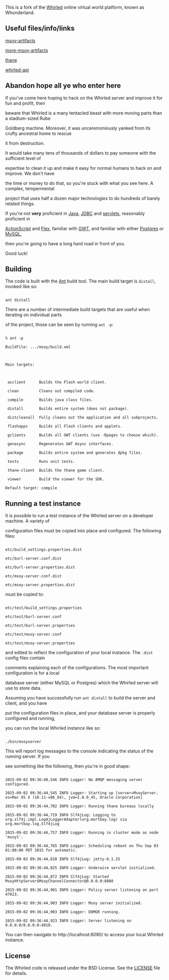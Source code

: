 This is a fork of the [Whirled] online virtual world platform, known as Whonderland.



## Useful files/info/links

[msoy-artifacts]

[more-msoy-artifacts]

[thane]

[whirled-api]





## Abandon hope all ye who enter here



If you've come here hoping to hack on the Whirled server and improve it for fun and profit, then

beware that Whirled is a many tentacled beast with more moving parts than a stadium-sized Rube

Goldberg machine. Moreover, it was unceremoniously yanked from its crufty ancestral home to rescue

it from destruction.



It would take many tens of thousands of dollars to pay someone with the sufficient level of

expertise to clean it up and make it easy for normal humans to hack on and improve. We don't have

the time or money to do that, so you're stuck with what you see here. A complex, tempermental

project that uses half a dozen major technologies to do hundreds of barely related things.



If you're not **very** proficient in [Java], [JDBC] and [servlets], reasonably proficient in

[ActionScript] and [Flex], familiar with [GWT], and familiar with either [Postgres] or [MySQL],

then you're going to have a long hard road in front of you.



Good luck!



## Building



The code is built with the [Ant] build tool. The main build target is `distall`, invoked like so:



```

ant distall

```



There are a number of intermediate build targets that are useful when iterating on individual parts

of the project, those can be seen by running `ant -p`:



```

% ant -p

Buildfile: .../msoy/build.xml



Main targets:



 asclient      Builds the Flash world client.

 clean         Cleans out compiled code.

 compile       Builds java class files.

 distall       Builds entire system (does not package).

 distcleanall  Fully cleans out the application and all subprojects.

 flashapps     Builds all Flash clients and applets.

 gclients      Builds all GWT clients (use -Dpages to choose which).

 genasync      Regenerates GWT Async interfaces.

 package       Builds entire system and generates dpkg files.

 tests         Runs unit tests.

 thane-client  Builds the thane game client.

 viewer        Build the viewer for the SDK.

Default target: compile

```



## Running a test instance



It is possible to run a test instance of the Whirled server on a developer machine. A variety of

configuration files must be copied into place and configured. The following files:



```

etc/build_settings.properties.dist

etc/burl-server.conf.dist

etc/burl-server.properties.dist

etc/msoy-server.conf.dist

etc/msoy-server.properties.dist

```



must be copied to:



```

etc/test/build_settings.properties

etc/test/burl-server.conf

etc/test/burl-server.properties

etc/test/msoy-server.conf

etc/test/msoy-server.properties

```



and edited to reflect the configuration of your local instance. The `.dist` config files contain

comments explaining each of the configurations. The most important configuration is for a local

database server (either MySQL or Postgres) which the Whirled server will use to store data.



Assuming you have successfully run `ant distall` to build the server and client, and you have

put the configuration files in place, and your database server is properly configured and running,

you can run the local Whirled instance like so:



```

./bin/msoyserver

```



This will report log messages to the console indicating the status of the running server. If you

see something like the following, then you're in good shape:



```

2015-09-02 09:36:40,546 INFO Logger: No AMQP messaging server configured.

2015-09-02 09:36:44,545 INFO Logger: Starting up [server=MsoyServer, os=Mac OS X (10.11-x86_64), jvm=1.8.0_45, Oracle Corporation]

2015-09-02 09:36:44,702 INFO Logger: Running thane bureaus locally

2015-09-02 09:36:44,719 INFO Slf4jLog: Logging to org.slf4j.impl.Log4jLoggerAdapter(org.mortbay.log) via org.mortbay.log.Slf4jLog

2015-09-02 09:36:44,757 INFO Logger: Running in cluster mode as node 'msoy1'.

2015-09-02 09:36:44,765 INFO Logger: Scheduling reboot on Thu Sep 03 01:00:00 PDT 2015 for automatic.

2015-09-02 09:36:44,810 INFO Slf4jLog: jetty-6.1.25

2015-09-02 09:36:44,825 INFO Logger: Underwire servlet initialized.

2015-09-02 09:36:44,872 INFO Slf4jLog: Started MsoyHttpServer$MsoyChannelConnector@0.0.0.0:8080

2015-09-02 09:36:44,901 INFO Logger: Policy server listening on port 47623.

2015-09-02 09:36:44,903 INFO Logger: Msoy server initialized.

2015-09-02 09:36:44,903 INFO Logger: DOMGR running.

2015-09-02 09:36:44,923 INFO Logger: Server listening on 0.0.0.0/0.0.0.0:4010.

```



You can then navigate to http://localhost:8080/ to access your local Whirled instance.



## License



The Whirled code is released under the BSD License. See the [LICENSE] file for details.



[ActionScript]: http://www.adobe.com/devnet/actionscript.html

[Ant]: http://ant.apache.org/

[Flex]: http://www.adobe.com/devnet/flex.html

[GWT]: http://www.gwtproject.org/

[JDBC]: http://docs.oracle.com/javase/7/docs/technotes/guides/jdbc/

[Java]: http://docs.oracle.com/javase/7/docs/

[LICENSE]: https://github.com/greyhavens/msoy/blob/master/LICENSE

[MySQL]: https://www.mysql.com/

[Postgres]: http://www.postgresql.org/

[Whirled]: http://whirled.com/

[servlets]: http://www.oracle.com/technetwork/java/index-jsp-135475.html

[msoy-artifacts]: https://www.dropbox.com/s/efhxy89g4wba1dt/msoy-artifacts.jar?dl=0

[more-msoy-artifacts]: https://www.dropbox.com/s/bzjwqbbsjumslhv/more-msoy-artifacts.jar?dl=0

[thane]: https://github.com/greyhavens/thane

[whirled-api]: https://github.com/greyhavens/whirled-api

